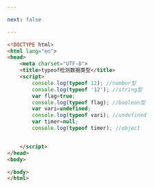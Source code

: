 ```yaml
---

next: false

---
```




<BlogInfo id="278" title="7.typeof检测数据类型" author="白日梦想猿" pv=0 read_times=0 pre_cost_time="0分22秒" category="js学习" tag_list="['js学习']" create_time="2020.08.01 15:22:39" update_time="2020.08.01 15:26:47" />

```html
<!DOCTYPE html>
<html lang="en">
<head>
    <meta charset="UTF-8">
    <title>typeof检测数据类型</title>
    <script>
        console.log(typeof 12); //number型
        console.log(typeof '12'); //string型
        var flag=true;
        console.log(typeof flag); //boolean型
        var vari=undefined;
        console.log(typeof vari); //undefined
        var timer=null;
        console.log(typeof timer); //object


    </script>
</head>
<body>

</body>
</html>
```



<ActionBox />
